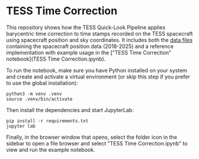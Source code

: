 # TESS Time Correction

This repository shows how the TESS Quick-Look Pipeline applies barycentric time correction to time stamps recorded on the TESS spacecraft using spacecraft position and sky coordinates. It includes both the [data files](ephemeris-data/) containing the spacecraft position data (2018-2025) and a reference implementation with example usage in the ["TESS Time Correction" notebook](TESS Time Correction.ipynb).

To run the notebook, make sure you have Python installed on your system and create and activate a virtual environment (or skip this step if you prefer to use the global installation):
```shell
python3 -m venv .venv
source .venv/bin/activate
```
Then install the dependencies and start JupyterLab:
```shell
pip install -r requirements.txt
jupyter lab
```
Finally, in the browser window that opens, select the folder icon in the sidebar to open a file browser and select "TESS Time Correction.ipynb" to view and run the example notebook.
